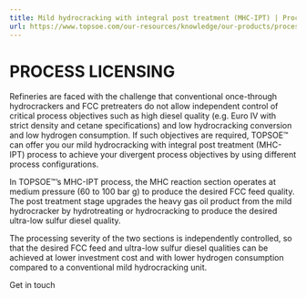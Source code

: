 ```yaml
---
title: Mild hydrocracking with integral post treatment (MHC-IPT) | Process licensing | Products | Topsoe
url: https://www.topsoe.com/our-resources/knowledge/our-products/process-licensing/mild-hydrocracking-with-integral-post-treatment-mhc-ipt#main-content
---
```


# PROCESS LICENSING

Refineries are faced with the challenge that conventional once-through hydrocrackers and FCC pretreaters do not allow independent control of critical process objectives such as high diesel quality (e.g. Euro IV with strict density and cetane specifications) and low hydrocracking conversion and low hydrogen consumption. If such objectives are required, TOPSOE™ can offer you our mild hydrocracking with integral post treatment (MHC-IPT) process to achieve your divergent process objectives by using different process configurations.

In TOPSOE™’s MHC-IPT process, the MHC reaction section operates at medium pressure (60 to 100 bar g) to produce the desired FCC feed quality. The post treatment stage upgrades the heavy gas oil product from the mild hydrocracker by hydrotreating or hydrocracking to produce the desired ultra-low sulfur diesel quality.

The processing severity of the two sections is independently controlled, so that the desired FCC feed and ultra-low sulfur diesel qualities can be achieved at lower investment cost and with lower hydrogen consumption compared to a conventional mild hydrocracking unit.

Get in touch